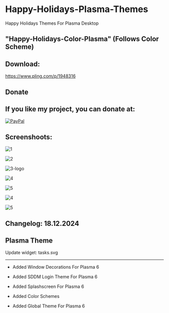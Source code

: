 # Happy-Holidays-Plasma-Themes
Happy Holidays Themes For Plasma Desktop 

"Happy-Holidays-Color-Plasma" (Follows Color Scheme)
-----------------------------------------------------

Download: 
--------

https://www.pling.com/p/1948316


<html>
  <head>
    <meta charset="utf-8" />
  </head>
  <body>
    <h2>Donate</h2>
    <h2>If you like my project, you can donate at:</h2>
    <a href="https://www.paypal.com/paypalme/VesnaLazic">
    <img src="PayPal.png" alt="PayPal" />
    </a>
  </body>
</html>

Screenshoots:
-------------

![1](https://github.com/user-attachments/assets/7c1d1c48-8d09-475e-ae57-3fa775243a20)

![2](https://github.com/user-attachments/assets/a1975758-1481-4c52-bba9-848aff3a6499)

![3-logo](https://github.com/user-attachments/assets/5e1f7b9d-dfc8-4992-abde-3e8d0c0c688f)

![4](https://github.com/user-attachments/assets/35f539b2-c25b-4e13-b7e4-29406ebeb549)

![5](https://github.com/user-attachments/assets/567d0f91-3e0f-4a89-9016-2a30a3c3ef88)

![4](https://github.com/user-attachments/assets/b384bde7-06f3-451d-89a1-10245c723209)

![5](https://github.com/user-attachments/assets/63c66189-dbbc-46e2-a227-d7b64cc64c66)


Changelog: 18.12.2024
-----------------------

Plasma Theme
------------

Update widget: tasks.svg

----------------------------------------------------

- Added Window Decorations For Plasma 6

- Added SDDM Login Theme For Plasma 6

- Added Splashscreen For Plasma 6

- Added Color Schemes

- Added Global Theme For Plasma 6



